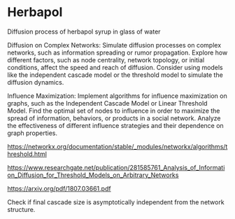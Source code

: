 # Herbapol
Diffusion process of herbapol syrup in glass of water

Diffusion on Complex Networks: Simulate diffusion processes on complex networks, such as information spreading or rumor propagation. Explore how different factors, such as node centrality, network topology, or initial conditions, affect the speed and reach of diffusion. Consider using models like the independent cascade model or the threshold model to simulate the diffusion dynamics.

Influence Maximization: Implement algorithms for influence maximization on graphs, such as the Independent Cascade Model or Linear Threshold Model. Find the optimal set of nodes to influence in order to maximize the spread of information, behaviors, or products in a social network. Analyze the effectiveness of different influence strategies and their dependence on graph properties.

https://networkx.org/documentation/stable/_modules/networkx/algorithms/threshold.html

https://www.researchgate.net/publication/281585761_Analysis_of_Information_Diffusion_for_Threshold_Models_on_Arbitrary_Networks

https://arxiv.org/pdf/1807.03661.pdf

Check if final cascade size is asymptotically independent from the network structure.
